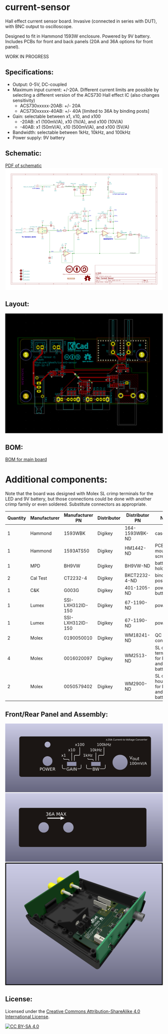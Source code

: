 # current-sensor
Hall effect current sensor board. Invasive (connected in series with DUT), with BNC output to oscilloscope.

Designed to fit in Hammond 1593W enclosure. Powered by 9V battery. Includes PCBs for front and back panels (20A and 36A options for front panel).

WORK IN PROGRESS

## Specifications:
- Output: 0-5V, DC-coupled
- Maximum input current: +/-20A. Different current limits are possible by
selecting a different version of the ACS730 Hall effect IC (also changes sensitivity)
  - ACS730xxxxx-20AB: +/- 20A
  - ACS730xxxxx-40AB: +/- 40A [limited to 36A by binding posts]
- Gain: selectable between x1, x10, and x100
  - -20AB: x1 (100mV/A), x10 (1V/A), and x100 (10V/A)
  - -40AB: x1 (50mV/A), x10 (500mV/A), and x100 (5V/A)
- Bandwidth: selectable between 1kHz, 10kHz, and 100kHz
- Power supply: 9V battery

## Schematic:
[PDF of schematic](pdf/current-sensor.pdf)
![schematic](img/current-sensor.svg)

## Layout:
![layout](img/layout.png)

## BOM:
[BOM for main board](bom/current-sensor.csv)

# Additional components:
Note that the board was designed with Molex SL crimp terminals for the LED and 9V battery,
but those connections could be done with another crimp family or even soldered. Substitute
connectors as appropriate.

| Quantity | Manufacturer | Manufacturer PN  | Distributor | Distributor PN | Notes                |
| -------- | ------------ | ---------------- | ----------- | -------------- | -------------------- |
| 1        | Hammond      | 1593WBK          | Digikey     | 164-1593WBK-ND | case                 |
| 1        | Hammond      | 1593ATS50        | Digikey     | HM1442-ND      | PCB mounting screws  |
| 1        | MPD          | BH9VW            | Digikey     | BH9VW-ND       | battery holder       |
| 2        | Cal Test     | CT2232-4         | Digikey     | BKCT2232-4-ND  | binding posts        |
| 1        | C&K          | G003G            | Digikey     | 401-1205-ND    | power button cap     |
| 1        | Lumex        | SSI-LXH312ID-150 | Digikey     | 67-1190-ND     | power LED            |
| 1        | Lumex        | SSI-LXH312ID-150 | Digikey     | 67-1190-ND     | power LED            |
| 2        | Molex        | 0190050010       | Digikey     | WM18241-ND     | QC connectors        |
| 4        | Molex        | 0016020097       | Digikey     | WM2513-ND      | SL crimp terminals for LED and battery |
| 2        | Molex        | 0050579402       | Digikey     | WM2900-ND      | SL crimp housings for LED and battery  |


## Front/Rear Panel and Assembly:
![front panel](img/render_frontpanel.png)
![back panel](img/render_backpanel.png)
![front render](img/render_overview.png)

## License:
Licensed under the [Creative Commons Attribution-ShareAlike 4.0 International License][cc-by-sa].

[![CC BY-SA 4.0][cc-by-sa-image]][cc-by-sa]

[cc-by-sa]: http://creativecommons.org/licenses/by-sa/4.0/
[cc-by-sa-image]: https://licensebuttons.net/l/by-sa/4.0/88x31.png
